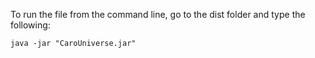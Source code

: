 To run the file from the command line, go to the dist folder and type the following:

`java -jar "CaroUniverse.jar" `
